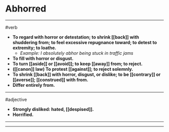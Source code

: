 # Abhorred
---
#verb
- **To regard with horror or detestation; to shrink [[back]] with shuddering from; to feel excessive repugnance toward; to detest to extremity; to loathe.**
	- _Example: I absolutely abhor being stuck in traffic jams_
- **To fill with horror or disgust.**
- **To turn [[aside]] or [[avoid]]; to keep [[away]] from; to reject.**
- **([[canon]] law) To protest [[against]]; to reject solemnly.**
- **To shrink [[back]] with horror, disgust, or dislike; to be [[contrary]] or [[averse]]; [[construed]] with from.**
- **Differ entirely from.**
---
#adjective
- **Strongly disliked: hated, [[despised]].**
- **Horrified.**
---
---
